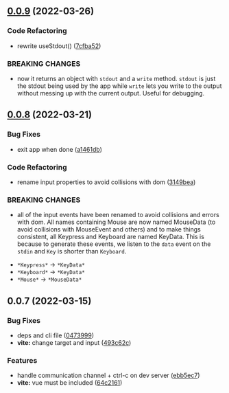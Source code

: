 ## [0.0.9](https://github.com/posva/vue-termui/compare/vite-plugin-vue-termui@0.0.8...vite-plugin-vue-termui@0.0.9) (2022-03-26)

### Code Refactoring

- rewrite useStdout() ([7cfba52](https://github.com/posva/vue-termui/commit/7cfba5296a7728e2a5920ed85a41504c14f9c14c))

### BREAKING CHANGES

- now it returns an object with `stdout` and a `write`
  method. `stdout` is just the stdout being used by the app while `write`
  lets you write to the output without messing up with the current output.
  Useful for debugging.

## [0.0.8](https://github.com/posva/vue-termui/compare/vite-plugin-vue-termui@0.0.7...vite-plugin-vue-termui@0.0.8) (2022-03-21)

### Bug Fixes

- exit app when done ([a1461db](https://github.com/posva/vue-termui/commit/a1461dbcfa6a2906e78cd5fed1bbdcc9c77d16f2))

### Code Refactoring

- rename input properties to avoid collisions with dom ([3149bea](https://github.com/posva/vue-termui/commit/3149beab70e378e20113cb84e44eff0aa16bfc68))

### BREAKING CHANGES

- all of the input events have been renamed to avoid
  collisions and errors with dom. All names containing Mouse are now named
  MouseData (to avoid collisions with MouseEvent and others) and to make
  things consistent, all Keypress and Keyboard are named KeyData. This is
  because to generate these events, we listen to the `data` event on the
  `stdin` and `Key` is shorter than `Keyboard`.

* `*Keypress*` -> `*KeyData*`
* `*Keyboard*` -> `*KeyData*`
* `*Mouse*` -> `*MouseData*`

## 0.0.7 (2022-03-15)

### Bug Fixes

- deps and cli file ([0473999](https://github.com/posva/vue-termui/commit/04739996ede2b9d64a507a292ba813b7bafabe98))
- **vite:** change target and input ([493c62c](https://github.com/posva/vue-termui/commit/493c62cbbd870858287b64315c3182d7963b279e))

### Features

- handle communication channel + ctrl-c on dev server ([ebb5ec7](https://github.com/posva/vue-termui/commit/ebb5ec72438dcf2f8e693ba9d16dd63672f834d5))
- **vite:** vue must be included ([64c2161](https://github.com/posva/vue-termui/commit/64c21618a99807b1b6194ce6d7f4b59e30affda7))

